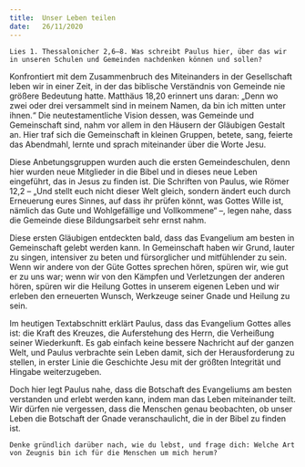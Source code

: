 ```yaml
---
title:  Unser Leben teilen
date:   26/11/2020
---
```


`Lies 1. Thessalonicher 2,6–8. Was schreibt Paulus hier, über das wir in unseren Schulen und Gemeinden nachdenken können und sollen?`

Konfrontiert mit dem Zusammenbruch des Miteinanders in der Gesellschaft leben wir in einer Zeit, in der das biblische Verständnis von Gemeinde nie größere Bedeutung hatte. Matthäus 18,20 erinnert uns daran: „Denn wo zwei oder drei versammelt sind in meinem Namen, da bin ich mitten unter ihnen.“ Die neutestamentliche Vision dessen, was Gemeinde und Gemeinschaft sind, nahm vor allem in den Häusern der Gläubigen Gestalt an. Hier traf sich die Gemeinschaft in kleinen Gruppen, betete, sang, feierte das Abendmahl, lernte und sprach miteinander über die Worte Jesu.

Diese Anbetungsgruppen wurden auch die ersten Gemeindeschulen, denn hier wurden neue Mitglieder in die Bibel und in dieses neue Leben eingeführt, das in Jesus zu finden ist. Die Schriften von Paulus, wie Römer 12,2 – „Und stellt euch nicht dieser Welt gleich, sondern ändert euch durch Erneuerung eures Sinnes, auf dass ihr prüfen könnt, was Gottes Wille ist, nämlich das Gute und Wohlgefällige und Vollkommene“ –, legen nahe, dass die Gemeinde diese Bildungsarbeit sehr ernst nahm.

Diese ersten Gläubigen entdeckten bald, dass das Evangelium am besten in Gemeinschaft gelebt werden kann. In Gemeinschaft haben wir Grund, lauter zu singen, intensiver zu beten und fürsorglicher und mitfühlender zu sein. Wenn wir andere von der Güte Gottes sprechen hören, spüren wir, wie gut er zu uns war; wenn wir von den Kämpfen und Verletzungen der anderen hören, spüren wir die Heilung Gottes in unserem eigenen Leben und wir erleben den erneuerten Wunsch, Werkzeuge seiner Gnade und Heilung zu sein.

Im heutigen Textabschnitt erklärt Paulus, dass das Evangelium Gottes alles ist: die Kraft des Kreuzes, die Auferstehung des Herrn, die Verheißung seiner Wiederkunft. Es gab einfach keine bessere Nachricht auf der ganzen Welt, und Paulus verbrachte sein Leben damit, sich der Herausforderung zu stellen, in erster Linie die Geschichte Jesu mit der größten Integrität und Hingabe weiterzugeben.

Doch hier legt Paulus nahe, dass die Botschaft des Evangeliums am besten verstanden und erlebt werden kann, indem man das Leben miteinander teilt. Wir dürfen nie vergessen, dass die Menschen genau beobachten, ob unser Leben die Botschaft der Gnade veranschaulicht, die in der Bibel zu finden ist.

`Denke gründlich darüber nach, wie du lebst, und frage dich: Welche Art von Zeugnis bin ich für die Menschen um mich herum?`